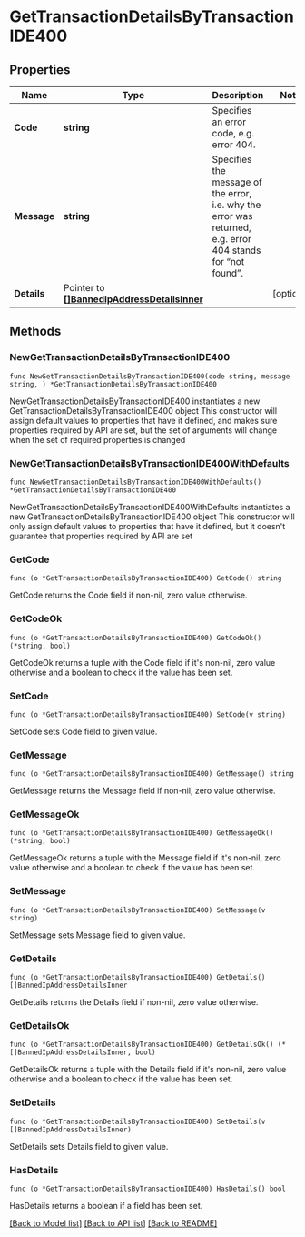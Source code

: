 # GetTransactionDetailsByTransactionIDE400

## Properties

Name | Type | Description | Notes
------------ | ------------- | ------------- | -------------
**Code** | **string** | Specifies an error code, e.g. error 404. | 
**Message** | **string** | Specifies the message of the error, i.e. why the error was returned, e.g. error 404 stands for “not found”. | 
**Details** | Pointer to [**[]BannedIpAddressDetailsInner**](BannedIpAddressDetailsInner.md) |  | [optional] 

## Methods

### NewGetTransactionDetailsByTransactionIDE400

`func NewGetTransactionDetailsByTransactionIDE400(code string, message string, ) *GetTransactionDetailsByTransactionIDE400`

NewGetTransactionDetailsByTransactionIDE400 instantiates a new GetTransactionDetailsByTransactionIDE400 object
This constructor will assign default values to properties that have it defined,
and makes sure properties required by API are set, but the set of arguments
will change when the set of required properties is changed

### NewGetTransactionDetailsByTransactionIDE400WithDefaults

`func NewGetTransactionDetailsByTransactionIDE400WithDefaults() *GetTransactionDetailsByTransactionIDE400`

NewGetTransactionDetailsByTransactionIDE400WithDefaults instantiates a new GetTransactionDetailsByTransactionIDE400 object
This constructor will only assign default values to properties that have it defined,
but it doesn't guarantee that properties required by API are set

### GetCode

`func (o *GetTransactionDetailsByTransactionIDE400) GetCode() string`

GetCode returns the Code field if non-nil, zero value otherwise.

### GetCodeOk

`func (o *GetTransactionDetailsByTransactionIDE400) GetCodeOk() (*string, bool)`

GetCodeOk returns a tuple with the Code field if it's non-nil, zero value otherwise
and a boolean to check if the value has been set.

### SetCode

`func (o *GetTransactionDetailsByTransactionIDE400) SetCode(v string)`

SetCode sets Code field to given value.


### GetMessage

`func (o *GetTransactionDetailsByTransactionIDE400) GetMessage() string`

GetMessage returns the Message field if non-nil, zero value otherwise.

### GetMessageOk

`func (o *GetTransactionDetailsByTransactionIDE400) GetMessageOk() (*string, bool)`

GetMessageOk returns a tuple with the Message field if it's non-nil, zero value otherwise
and a boolean to check if the value has been set.

### SetMessage

`func (o *GetTransactionDetailsByTransactionIDE400) SetMessage(v string)`

SetMessage sets Message field to given value.


### GetDetails

`func (o *GetTransactionDetailsByTransactionIDE400) GetDetails() []BannedIpAddressDetailsInner`

GetDetails returns the Details field if non-nil, zero value otherwise.

### GetDetailsOk

`func (o *GetTransactionDetailsByTransactionIDE400) GetDetailsOk() (*[]BannedIpAddressDetailsInner, bool)`

GetDetailsOk returns a tuple with the Details field if it's non-nil, zero value otherwise
and a boolean to check if the value has been set.

### SetDetails

`func (o *GetTransactionDetailsByTransactionIDE400) SetDetails(v []BannedIpAddressDetailsInner)`

SetDetails sets Details field to given value.

### HasDetails

`func (o *GetTransactionDetailsByTransactionIDE400) HasDetails() bool`

HasDetails returns a boolean if a field has been set.


[[Back to Model list]](../README.md#documentation-for-models) [[Back to API list]](../README.md#documentation-for-api-endpoints) [[Back to README]](../README.md)


